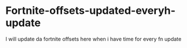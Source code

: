 # Fortnite-offsets-updated-everyh-update
I will update da fortnite offsets here when i have time for every fn update
